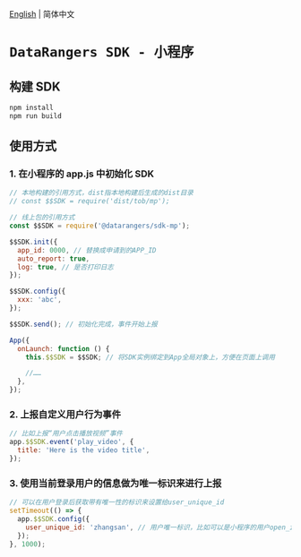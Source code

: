 [English](./README.md) | 简体中文

# `DataRangers SDK - 小程序`

## 构建 SDK

```javascript
npm install
npm run build
```

## 使用方式

### 1. 在小程序的 app.js 中初始化 SDK

```javascript
// 本地构建的引用方式，dist指本地构建后生成的dist目录
// const $$SDK = require('dist/tob/mp');

// 线上包的引用方式
const $$SDK = require('@datarangers/sdk-mp');

$$SDK.init({
  app_id: 0000, // 替换成申请到的APP_ID
  auto_report: true,
  log: true, // 是否打印日志
});

$$SDK.config({
  xxx: 'abc',
});

$$SDK.send(); // 初始化完成，事件开始上报

App({
  onLaunch: function () {
    this.$$SDK = $$SDK; // 将SDK实例绑定到App全局对象上，方便在页面上调用

    //……
  },
});
```

### 2. 上报自定义用户行为事件

```javascript
// 比如上报“用户点击播放视频”事件
app.$$SDK.event('play_video', {
  title: 'Here is the video title',
});
```

### 3. 使用当前登录用户的信息做为唯一标识来进行上报

```javascript
// 可以在用户登录后获取带有唯一性的标识来设置给user_unique_id
setTimeout(() => {
  app.$$SDK.config({
    user_unique_id: 'zhangsan', // 用户唯一标识，比如可以是小程序的用户open_id
  });
}, 1000);
```
